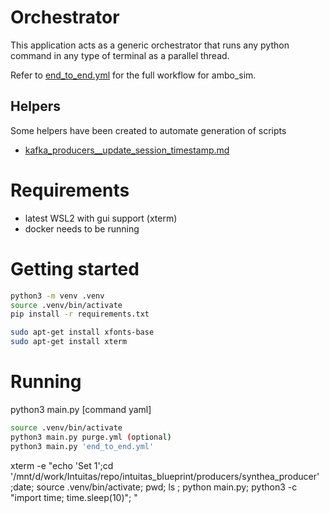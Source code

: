 # Orchestrator 
This application acts as a generic orchestrator that runs any python command in any type of terminal as a parallel thread.

Refer to [end_to_end.yml](end_to_end.yml) for the full workflow for ambo_sim.

## Helpers
Some helpers have been created to automate generation of scripts
- [kafka_producers__update_session_timestamp.md](kafka_producers__update_session_timestamp.md)


# Requirements
- latest WSL2 with gui support (xterm)
- docker needs to be running

# Getting started
<!-- linux -->
```bash
python3 -m venv .venv
source .venv/bin/activate
pip install -r requirements.txt

sudo apt-get install xfonts-base
sudo apt-get install xterm
```
# Running
<!-- example -->
python3 main.py [command yaml]

<!-- linux -->
```bash
source .venv/bin/activate
python3 main.py purge.yml (optional)
python3 main.py 'end_to_end.yml' 
```

<!-- example -->
xterm -e "echo 'Set 1';cd '/mnt/d/work/Intuitas/repo/intuitas_blueprint/producers/synthea_producer' \
;date; source .venv/bin/activate;  pwd; ls ; python main.py; python3 -c \"import time; time.sleep(10)\"; "